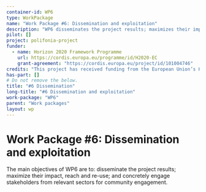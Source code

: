 ```yaml
---
container-id: WP6
type: WorkPackage
name: "Work Package #6: Dissemination and exploitation"
description: "WP6 disseminates the project results; maximizes their impact, reach and re-use; and concretely engage stakeholders from relevant sectors."
pilot: []
project: polifonia-project
funder:
  - name: Horizon 2020 Framework Programme
    url: https://cordis.europa.eu/programme/id/H2020-EC
    grant-agreement: "https://cordis.europa.eu/project/id/101004746"
credits: "This project has received funding from the European Union’s Horizon 2020 research and innovation programme under grant agreement N. 101004746."
has-part: []
# Do not remove the below.
title: "#6 Dissemination"
long-title: "#6 Dissemination and exploitation"
work-package: "WP6"
parent: "Work packages"
layout: wp
--- 
```


# Work Package #6: Dissemination and exploitation
The main objectives of WP6 are to: disseminate the project results; maximize their impact, reach and re-use; and concretely engage stakeholders from relevant sectors for community engagement. 
